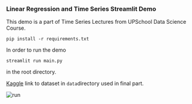 ### Linear Regression and Time Series Streamlit Demo

This demo is a part of Time Series Lectures from UPSchool Data Science Course.

`pip install -r requirements.txt`

In order to run the demo 

`streamlit run main.py`

in the root directory.

[Kaggle](https://www.kaggle.com/uciml/electric-power-consumption-data-set) link to dataset in ```data```directory used in final part. 

![run](resources/st_run.gif)
